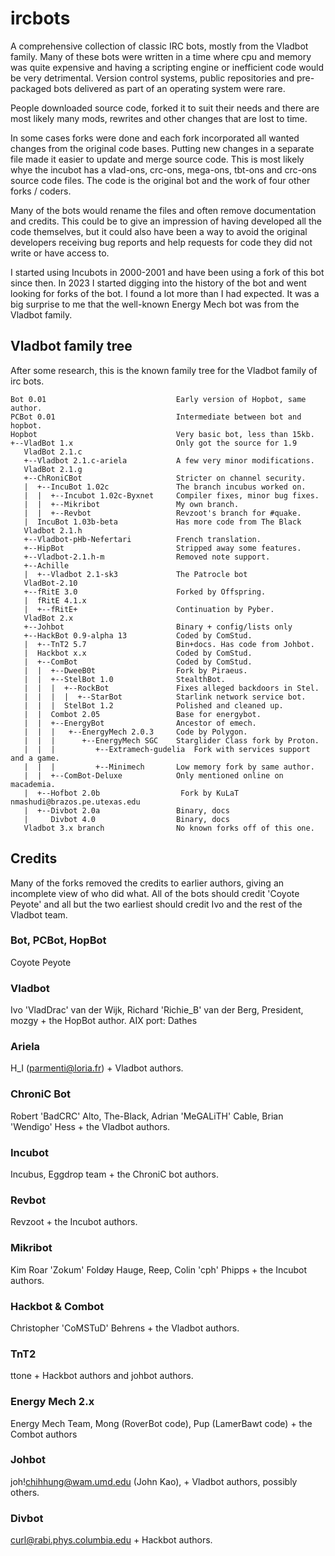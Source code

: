 # ircbots
A comprehensive collection of classic IRC bots, mostly from the Vladbot family.
Many of these bots were written in a time where cpu and memory was quite 
expensive and having a scripting engine or inefficient code would be very
detrimental. Version control systems, public repositories and pre-packaged bots
delivered as part of an operating system were rare.

People downloaded source code, forked it to suit their needs and there are most
likely many mods, rewrites and other changes that are lost to time.

In some cases forks were done and each fork incorporated all wanted changes 
from the original code bases. Putting new changes in a separate file made it
easier to update and merge source code. This is most likely whye the incubot
has a vlad-ons, crc-ons, mega-ons, tbt-ons and crc-ons source code files. The
code is the original bot and the work of four other forks / coders.

Many of the bots would rename the files and often remove documentation and 
credits. This could be to give an impression of having developed all the code
themselves, but it could also have been a way to avoid the original developers
receiving bug reports and help requests for code they did not write or have
access to.

I started using Incubots in 2000-2001 and have been using a fork of this bot
since then. In 2023 I started digging into the history of the bot and went
looking for forks of the bot. I found a lot more than I had expected. It was
a big surprise to me that the well-known Energy Mech bot was from the Vladbot
family.

## Vladbot family tree
After some research, this is the known family tree for the Vladbot family of irc
bots.
```
Bot 0.01                             Early version of Hopbot, same author.
PCBot 0.01                           Intermediate between bot and hopbot.
Hopbot                               Very basic bot, less than 15kb.
+--VladBot 1.x                       Only got the source for 1.9
   VladBot 2.1.c
   +--Vladbot 2.1.c-ariela           A few very minor modifications.
   VladBot 2.1.g
   +--ChRoniCBot                     Stricter on channel security.
   |  +--IncuBot 1.02c               The branch incubus worked on.
   |  |  +--Incubot 1.02c-Byxnet     Compiler fixes, minor bug fixes.
   |  |  +--Mikribot                 My own branch.
   |  |  +--Revbot                   Revzoot's branch for #quake.   
   |  IncuBot 1.03b-beta             Has more code from The Black
   Vladbot 2.1.h
   +--Vladbot-pHb-Nefertari          French translation.
   +--HipBot                         Stripped away some features.
   +--Vladbot-2.1.h-m                Removed note support.
   +--Achille
   |  +--Vladbot 2.1-sk3             The Patrocle bot
   VladBot-2.10
   +--fRitE 3.0                      Forked by Offspring.
   |  fRitE 4.1.x
   |  +--fRitE+                      Continuation by Pyber.
   VladBot 2.x                      
   +--Johbot                         Binary + config/lists only
   +--HackBot 0.9-alpha 13           Coded by ComStud.
   |  +--TnT2 5.7                    Bin+docs. Has code from Johbot.
   |  Hackbot x.x                    Coded by ComStud.
   |  +--ComBot                      Coded by ComStud.
   |  |  +--DweeB0t                  Fork by Piraeus.
   |  |  +--StelBot 1.0              StealthBot.
   |  |  |  +--RockBot               Fixes alleged backdoors in Stel.
   |  |  |  |  +--StarBot            Starlink network service bot.
   |  |  |  StelBot 1.2              Polished and cleaned up.
   |  |  Combot 2.05                 Base for energybot.
   |  |  +--EnergyBot                Ancestor of emech.
   |  |  |   +--EnergyMech 2.0.3     Code by Polygon.
   |  |  |      +--EnergyMech SGC    Starglider Class fork by Proton. 
   |  |  |         +--Extramech-gudelia  Fork with services support and a game.
   |  |  |         +--Minimech       Low memory fork by same author.
   |  |  +--ComBot-Deluxe            Only mentioned online on macademia.
   |  +--Hofbot 2.0b                  Fork by KuLaT nmashudi@brazos.pe.utexas.edu
   |  +--Divbot 2.0a                 Binary, docs
   |     Divbot 4.0                  Binary, docs
   Vladbot 3.x branch                No known forks off of this one.
```

## Credits
Many of the forks removed the credits to earlier authors, giving an incomplete
view of who did what. All of the bots should credit 'Coyote Peyote' and all but
the two earliest should credit Ivo and the rest of the Vladbot team.

### Bot, PCBot, HopBot
Coyote Peyote

### Vladbot
Ivo 'VladDrac' van der Wijk, Richard 'Richie\_B' van der Berg, President, mozgy 
\+ the HopBot author.
AIX port: Dathes

### Ariela
H\_I (parmenti@loria.fr) + Vladbot authors.

### ChroniC Bot
Robert 'BadCRC' Alto, The-Black, Adrian 'MeGALiTH' Cable, Brian 'Wendigo' Hess 
\+ the Vladbot authors.

### Incubot
Incubus, Eggdrop team + the ChroniC bot authors.

### Revbot
Revzoot + the Incubot authors.

### Mikribot
Kim Roar 'Zokum' Foldøy Hauge, Reep, Colin 'cph' Phipps + the Incubot authors.

### Hackbot & Combot
Christopher 'CoMSTuD' Behrens + the Vladbot authors.

### TnT2 
ttone + Hackbot authors and johbot authors.

### Energy Mech 2.x
Energy Mech Team, Mong (RoverBot code), Pup (LamerBawt code) + the Combot authors

### Johbot
joh!chihhung@wam.umd.edu (John Kao), + Vladbot authors, possibly others.

### Divbot
curl@rabi.phys.columbia.edu + Hackbot authors.
